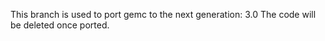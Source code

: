 This branch is used to port gemc to the next generation: 3.0
The code will be deleted once ported.


